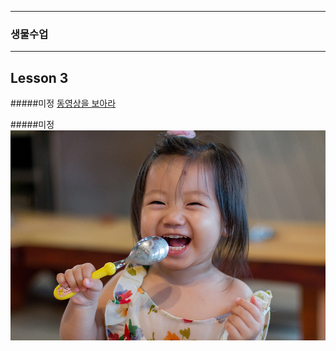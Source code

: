 ___
### 생물수업
___

## Lesson 3  

#####미정 [동영상을 보아라](https://www.youtube.com/watch?v=nWLr02uYpJo)

#####미정 ![아기사진](https://github.com/leemijeong/mmm/blob/gh-pages/zzz.jpg)
